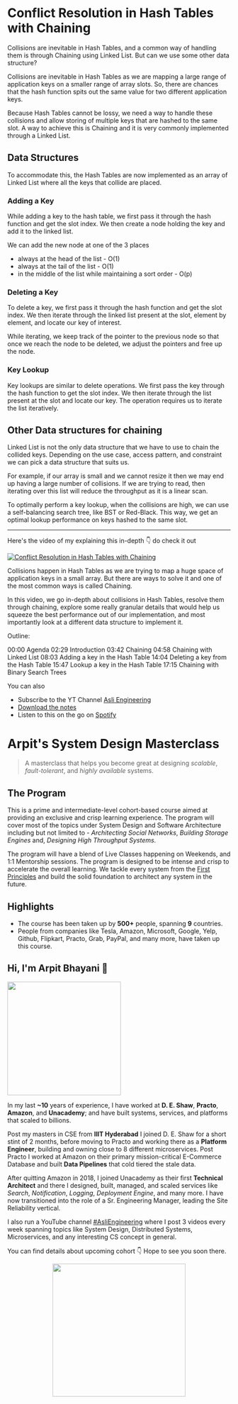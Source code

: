 Conflict Resolution in Hash Tables with Chaining
===


Collisions are inevitable in Hash Tables, and a common way of handling them is through Chaining using Linked List. But can we use some other data structure?

Collisions are inevitable in Hash Tables as we are mapping a large range of application keys on a smaller range of array slots. So, there are chances that the hash function spits out the same value for two different application keys.

Because Hash Tables cannot be lossy, we need a way to handle these collisions and allow storing of multiple keys that are hashed to the same slot. A way to achieve this is Chaining and it is very commonly implemented through a Linked List.

## Data Structures

To accommodate this, the Hash Tables are now implemented as an array of Linked List where all the keys that collide are placed.

### Adding a Key

While adding a key to the hash table, we first pass it through the hash function and get the slot index. We then create a node holding the key and add it to the linked list.

We can add the new node at one of the 3 places

- always at the head of the list - O(1)
- always at the tail of the list - O(1)
- in the middle of the list while maintaining a sort order - O(p)

### Deleting a Key

To delete a key, we first pass it through the hash function and get the slot index. We then iterate through the linked list present at the slot, element by element, and locate our key of interest.

While iterating, we keep track of the pointer to the previous node so that once we reach the node to be deleted, we adjust the pointers and free up the node.

### Key Lookup

Key lookups are similar to delete operations. We first pass the key through the hash function to get the slot index. We then iterate through the list present at the slot and locate our key. The operation requires us to iterate the list iteratively.

## Other Data structures for chaining

Linked List is not the only data structure that we have to use to chain the collided keys. Depending on the use case, access pattern, and constraint we can pick a data structure that suits us.

For example, if our array is small and we cannot resize it then we may end up having a large number of collisions. If we are trying to read, then iterating over this list will reduce the throughput as it is a linear scan.

To optimally perform a key lookup, when the collisions are high, we can use a self-balancing search tree, like BST or Red-Black. This way, we get an optimal lookup performance on keys hashed to the same slot.
<hr />


<p>Here's the video of my explaining this in-depth 👇‍ do check it out</p>

[![Conflict Resolution in Hash Tables with Chaining](https://i.ytimg.com/vi/9rb8oILi4lU/mqdefault.jpg)](https://www.youtube.com/watch?v=9rb8oILi4lU)

Collisions happen in Hash Tables as we are trying to map a huge space of application keys in a small array. But there are ways to solve it and one of the most common ways is called Chaining.

In this video, we go in-depth about collisions in Hash Tables, resolve them through chaining, explore some really granular details that would help us squeeze the best performance out of our implementation, and most importantly look at a different data structure to implement it.

Outline:

00:00 Agenda
02:29 Introduction
03:42 Chaining
04:58 Chaining with Linked List
08:03 Adding a key in the Hash Table
14:04 Deleting a key from the Hash Table
15:47 Lookup a key in the Hash Table
17:15 Chaining with Binary Search Trees

You can also
 - Subscribe to the YT Channel [Asli Engineering](https://youtube.com/c/ArpitBhayani)
 - [Download the notes](https://drive.google.com/file/d/1so447uSDzZZuJXAyMB_jGqHCM0RX3hbL/view?usp=sharing)
 - Listen to this on the go on [Spotify](https://open.spotify.com/show/7qMoamm2iZQrsPVm6IQLoD)

# Arpit's System Design Masterclass

> A masterclass that helps you become great at designing _scalable_, _fault-tolerant_, and _highly available_ systems.

## The Program

This is a prime and intermediate-level cohort-based course aimed at providing an exclusive and crisp learning experience. The program will cover most of the topics under System Design and Software Architecture including but not limited to - _Architecting Social Networks_, _Building Storage Engines_ and, _Designing High Throughput Systems_.

The program will have a blend of Live Classes happening on Weekends, and 1:1 Mentorship sessions. The program is designed to be intense and crisp to accelerate the overall learning. We tackle every system from the [First Principles](https://en.wikipedia.org/wiki/First_principle) and build the solid foundation to architect any system in the future.


## Highlights

 - The course has been taken up by __500+__ people, spanning __9__ countries.
 - People from companies like Tesla, Amazon, Microsoft, Google, Yelp, Github, Flipkart, Practo, Grab, PayPal, and many more, have taken up this course.


## Hi, I'm Arpit Bhayani 👋

<img width="256px" src="https://arpitbhayani.me/static/img/arpit.jpg" />

In my last **~10** years of experience, I have worked at **D. E. Shaw**, **Practo**, **Amazon**, and **Unacademy**; and have built systems, services, and platforms that scaled to billions.

Post my masters in CSE from **IIIT Hyderabad** I joined D. E. Shaw for a short stint of 2 months, before moving to Practo and working there as a **Platform Engineer**, building and owning close to 8 different microservices. Post Practo I worked at Amazon on their primary mission-critical E-Commerce Database and built **Data Pipelines** that cold tiered the stale data.

After quitting Amazon in 2018, I joined Unacademy as their first **Technical Architect** and there I designed, built, managed, and scaled services like _Search_, _Notification_, _Logging_, _Deployment Engine_, and many more. I have now transitioned into the role of a Sr. Engineering Manager, leading the Site Reliability vertical.

I also run a YouTube channel [#AsliEngineering](https://www.youtube.com/c/ArpitBhayani) where I post 3 videos every week spanning topics like System Design, Distributed Systems, Microservices, and any interesting CS concept in general.

You can find details about upcoming cohort 👇‍ Hope to see you soon there.

<center>
<a target="_blank" href="https://arpitbhayani.me/masterclass">
<img src="https://user-images.githubusercontent.com/4745789/137859181-d4499cf4-ce65-4466-8b88-a078ece0f081.PNG" width="300px" />
</a>
</center>